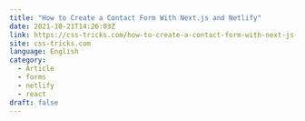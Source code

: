 ```yaml
---
title: "How to Create a Contact Form With Next.js and Netlify"
date: 2021-10-21T14:26:03Z
link: https://css-tricks.com/how-to-create-a-contact-form-with-next-js-and-netlify/?utm_medium=RSS&utm_source=news.12bit.vn
site: css-tricks.com
language: English
category:
  - Article
  - forms
  - netlify
  - react
draft: false
---
```

